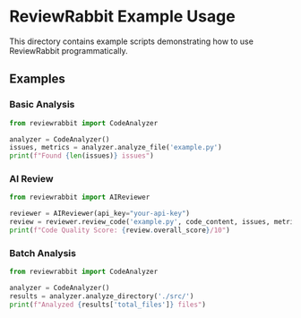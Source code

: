 # ReviewRabbit Example Usage

This directory contains example scripts demonstrating how to use ReviewRabbit programmatically.

## Examples

### Basic Analysis
```python
from reviewrabbit import CodeAnalyzer

analyzer = CodeAnalyzer()
issues, metrics = analyzer.analyze_file('example.py')
print(f"Found {len(issues)} issues")
```

### AI Review
```python
from reviewrabbit import AIReviewer

reviewer = AIReviewer(api_key="your-api-key")
review = reviewer.review_code('example.py', code_content, issues, metrics)
print(f"Code Quality Score: {review.overall_score}/10")
```

### Batch Analysis
```python
from reviewrabbit import CodeAnalyzer

analyzer = CodeAnalyzer()
results = analyzer.analyze_directory('./src/')
print(f"Analyzed {results['total_files']} files")
```

